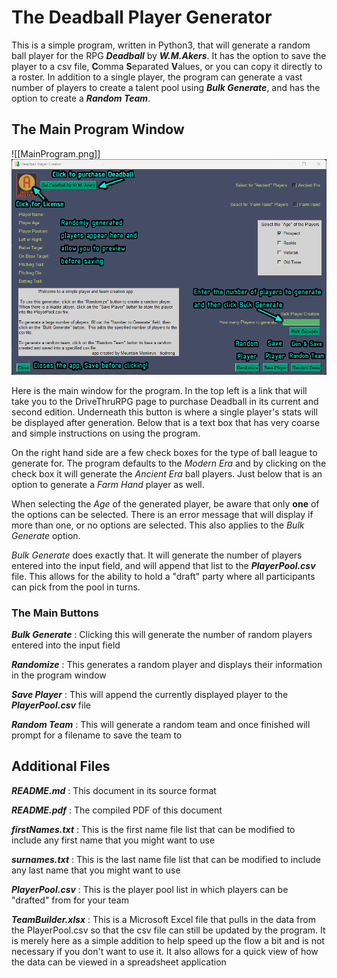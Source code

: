 # The Deadball Player Generator


This is a simple program, written in Python3, that will generate a random ball player for the RPG _**Deadball**_ by _**W.M.Akers**_.  It has the option to save the player to a csv file, **C**omma **S**eparated **V**alues, or you can copy it directly to a roster.  In addition to a single player, the program can generate a vast number of players to create a talent pool using _**Bulk Generate**_, and has the option to create a _**Random Team**_.

## The Main Program Window

![[MainProgram.png]]
![](./images/MainProgram.png)

Here is the main window for the program.  In the top left is a link that will take you to the DriveThruRPG page to purchase Deadball in its current and second edition.  Underneath this button is where a single player's stats will be displayed after generation.  Below that is a text box that has very coarse and simple instructions on using the program.

On the right hand side are a few check boxes for the type of ball league to generate for.  The program defaults to the _Modern Era_ and by clicking on the check box it will generate the _Ancient Era_ ball players.  Just below that is an option to generate a _Farm Hand_ player as well.

When selecting the _Age_ of the generated player, be aware that only **one** of the options can be selected.  There is an error message that will display if more than one, or no options are selected.  This also applies to the _Bulk Generate_ option.

_Bulk Generate_ does exactly that.  It will generate the number of players entered into the input field, and will append that list to the _**PlayerPool.csv**_ file.  This allows for the ability to hold a "draft" party where all participants can pick from the pool in turns.

### The Main Buttons

_**Bulk Generate**_ : Clicking this will generate the number of random players entered into the input field

_**Randomize**_ : This generates a random player and displays their information in the program window

_**Save Player**_ : This will append the currently displayed player to the _**PlayerPool.csv**_ file

_**Random Team**_ : This will generate a random team and once finished will prompt for a filename to save the team to

## Additional Files

_**README.md**_ : This document in its source format

_**README.pdf**_ : The compiled PDF of this document

_**firstNames.txt**_ : This is the first name file list that can be modified to include any first name that you might want to use

_**surnames.txt**_ : This is the last name file list that can be modified to include any last name that you might want to use

_**PlayerPool.csv**_ : This is the player pool list in which players can be "drafted" from for your team

_**TeamBuilder.xlsx**_ : This is a Microsoft Excel file that pulls in the data from the PlayerPool.csv so that the csv file can still be updated by the program.  It is merely here as a simple addition to help speed up the flow a bit and is not necessary if you don't want to use it.  It also allows for a quick view of how the data can be viewed in a spreadsheet application